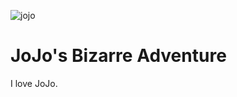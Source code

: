 ![jojo](https://user-images.githubusercontent.com/92935049/200480248-c7ccc454-d2c9-4022-b121-74d9893c9f06.jpg)
# JoJo's Bizarre Adventure
I love JoJo.
